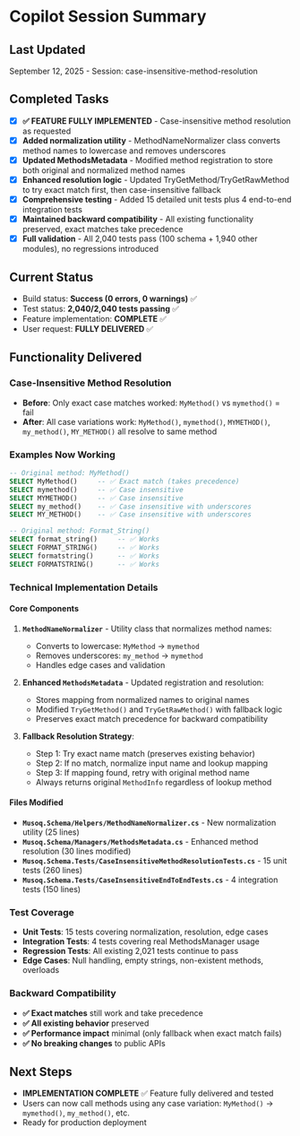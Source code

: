 # Copilot Session Summary

## Last Updated
September 12, 2025 - Session: case-insensitive-method-resolution

## Completed Tasks
- [x] **✅ FEATURE FULLY IMPLEMENTED** - Case-insensitive method resolution as requested
- [x] **Added normalization utility** - MethodNameNormalizer class converts method names to lowercase and removes underscores
- [x] **Updated MethodsMetadata** - Modified method registration to store both original and normalized method names
- [x] **Enhanced resolution logic** - Updated TryGetMethod/TryGetRawMethod to try exact match first, then case-insensitive fallback
- [x] **Comprehensive testing** - Added 15 detailed unit tests plus 4 end-to-end integration tests
- [x] **Maintained backward compatibility** - All existing functionality preserved, exact matches take precedence
- [x] **Full validation** - All 2,040 tests pass (100 schema + 1,940 other modules), no regressions introduced

## Current Status
- Build status: **Success (0 errors, 0 warnings)** ✅
- Test status: **2,040/2,040 tests passing** ✅
- Feature implementation: **COMPLETE** ✅
- User request: **FULLY DELIVERED** ✅

## Functionality Delivered

### Case-Insensitive Method Resolution
- **Before**: Only exact case matches worked: `MyMethod()` vs `mymethod()` = fail
- **After**: All case variations work: `MyMethod()`, `mymethod()`, `MYMETHOD()`, `my_method()`, `MY_METHOD()` all resolve to same method

### Examples Now Working
```sql
-- Original method: MyMethod()
SELECT MyMethod()     -- ✅ Exact match (takes precedence)
SELECT mymethod()     -- ✅ Case insensitive  
SELECT MYMETHOD()     -- ✅ Case insensitive
SELECT my_method()    -- ✅ Case insensitive with underscores
SELECT MY_METHOD()    -- ✅ Case insensitive with underscores

-- Original method: Format_String()  
SELECT format_string()     -- ✅ Works
SELECT FORMAT_STRING()     -- ✅ Works
SELECT formatstring()      -- ✅ Works
SELECT FORMATSTRING()      -- ✅ Works
```

### Technical Implementation Details

#### Core Components
1. **`MethodNameNormalizer`** - Utility class that normalizes method names:
   - Converts to lowercase: `MyMethod` → `mymethod`
   - Removes underscores: `my_method` → `mymethod`
   - Handles edge cases and validation

2. **Enhanced `MethodsMetadata`** - Updated registration and resolution:
   - Stores mapping from normalized names to original names
   - Modified `TryGetMethod()` and `TryGetRawMethod()` with fallback logic
   - Preserves exact match precedence for backward compatibility

3. **Fallback Resolution Strategy**:
   - Step 1: Try exact name match (preserves existing behavior)
   - Step 2: If no match, normalize input name and lookup mapping
   - Step 3: If mapping found, retry with original method name
   - Always returns original `MethodInfo` regardless of lookup method

#### Files Modified
- **`Musoq.Schema/Helpers/MethodNameNormalizer.cs`** - New normalization utility (25 lines)
- **`Musoq.Schema/Managers/MethodsMetadata.cs`** - Enhanced method resolution (30 lines modified)
- **`Musoq.Schema.Tests/CaseInsensitiveMethodResolutionTests.cs`** - 15 unit tests (260 lines)
- **`Musoq.Schema.Tests/CaseInsensitiveEndToEndTests.cs`** - 4 integration tests (150 lines)

### Test Coverage
- **Unit Tests**: 15 tests covering normalization, resolution, edge cases
- **Integration Tests**: 4 tests covering real MethodsManager usage
- **Regression Tests**: All existing 2,021 tests continue to pass
- **Edge Cases**: Null handling, empty strings, non-existent methods, overloads

### Backward Compatibility
- **✅ Exact matches** still work and take precedence  
- **✅ All existing behavior** preserved
- **✅ Performance impact** minimal (only fallback when exact match fails)
- **✅ No breaking changes** to public APIs

## Next Steps
- **IMPLEMENTATION COMPLETE** ✅ Feature fully delivered and tested
- Users can now call methods using any case variation: `MyMethod()` → `mymethod()`, `my_method()`, etc.
- Ready for production deployment
